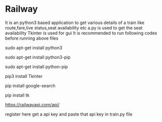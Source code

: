 # Railway
It is an python3 based application to get various details of a train like route,fare,live status,seat availability etc
a.py is used to get the seat availability 
Tkinter is used for gui
It is recommended to run following codes before running above files 

sudo apt-get install python3

sudo apt-get install python3-pip

sudo apt-get install python-pip

pip3 install Tkinter

pip install google-search

pip install tk

https://railwayapi.com/api/

register here get a api key and  paste that api key in train.py file 

